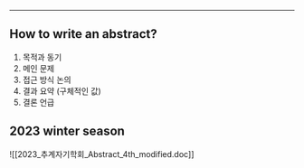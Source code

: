 
---
## How to write an abstract?

1. 목적과 동기
2. 메인 문제
3. 접근 방식 논의
4. 결과 요약 (구체적인 값)
5. 결론 언급

## 2023 winter season

![[2023_추계자기학회_Abstract_4th_modified.doc]]